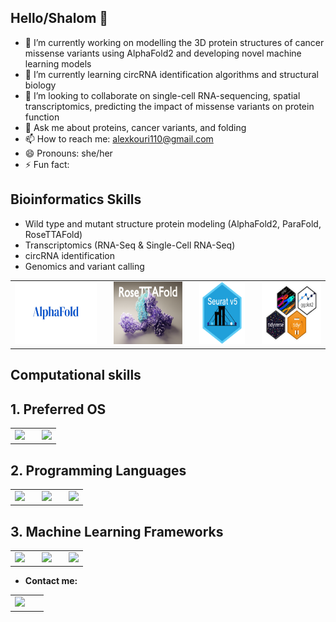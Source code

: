 ## Hello/Shalom 👋

- 🔭 I’m currently working on modelling the 3D protein structures of cancer missense variants using AlphaFold2 and developing novel machine learning models
- 🌱 I’m currently learning circRNA identification algorithms and structural biology
- 👯 I’m looking to collaborate on single-cell RNA-sequencing, spatial transcriptomics, predicting the impact of missense variants on protein function
- 💬 Ask me about proteins, cancer variants, and folding
- 📫 How to reach me: alexkouri110@gmail.com
- 😄 Pronouns: she/her
- ⚡ Fun fact:

## Bioinformatics Skills
- Wild type and mutant structure protein modeling (AlphaFold2, ParaFold, RoseTTAFold)
- Transcriptomics (RNA-Seq & Single-Cell RNA-Seq)
- circRNA identification
- Genomics and variant calling


<table>
  <tbody>
    <tr>
      <td align="center" style="padding-right: 20px;">
        <img height=100px src="https://raw.githubusercontent.com/erdaqorri/erdaqorri/main/images/201201_AlphaFold_002.png">
      </td>
      <td align="center" style="padding-right: 20px;">
        <img height=100px src="https://raw.githubusercontent.com/erdaqorri/erdaqorri/main/images/RoseTTAfold_IL12R_v3_text.jpeg">
      </td>
      <td align="center" style="padding-right: 20px;">
        <img height=100px src="https://raw.githubusercontent.com/erdaqorri/erdaqorri/main/images/SeuratV5.png">
      </td>
      <td align="center">
        <img height=100px src="https://raw.githubusercontent.com/erdaqorri/erdaqorri/main/images/tidyverse-icons.png">
      </td>
    </tr>
  </tbody>
</table>

## Computational skills
<h2>1. Preferred OS</h2>
<table>
  <tbody>
    <tr>
      <td align="center" style="padding-right: 20px;">
        <img height=60px src="https://img.shields.io/badge/Linux-FCC624?style=for-the-badge&logo=linux&logoColor=black">
      </td>
      <td align="center">
        <img height=60px src="https://img.shields.io/badge/Ubuntu-E95420?style=for-the-badge&logo=ubuntu&logoColor=white">
      </td>
    </tr>
  </tbody>
</table>

<h2>2. Programming Languages</h2>
<table>
  <tbody>
    <tr>
      <td align="center" style="padding-right: 20px;">
        <img height=60px src="https://img.shields.io/badge/-R-276DC3?style=flat-square&logo=r&logoColor=white">
      </td>
      <td align="center" style="padding-right: 20px;">
        <img height=60px src="https://img.shields.io/badge/GIT-E44C30?style=for-the-badge&logo=git&logoColor=white">
      </td>
      <td align="center">
        <img height=60px src="https://img.shields.io/badge/GNU%20Bash-4EAA25?style=for-the-badge&logo=GNU%20Bash&logoColor=white">
      </td>
    </tr>
  </tbody>
</table>

<h2>3. Machine Learning Frameworks</h2>
<table>
  <tbody>
    <tr>
      <td align="center" style="padding-right: 20px;">
        <img height=60px src="https://img.shields.io/badge/Keras-FF0000?style=for-the-badge&logo=keras&logoColor=white">
      </td>
      <td align="center" style="padding-right: 20px;">
        <img height=60px src="https://img.shields.io/badge/PyTorch-EE4C2C?style=for-the-badge&logo=pytorch&logoColor=white">
      </td>
      <td align="center">
        <img height=60px src="https://img.shields.io/badge/TensorFlow-FF6F00?style=for-the-badge&logo=tensorflow&logoColor=white">
      </td>
    </tr>
  </tbody>
</table>

- **Contact me:**
<table>
  <tbody>
    <tr>
      <td align="center" style="padding-right: 30px;">
        <img height=60px src="https://img.shields.io/badge/Gmail-D14836?style=for-the-badge&logo=gmail&logoColor=white/">
      </td> 
      </td>
    </tr>
  </tbody>
</table>
    </tr>
  </tbody>
</table>


